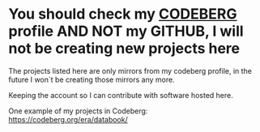 # You should check my [CODEBERG](https://codeberg.org/era) profile AND NOT my GITHUB, I will not be creating new projects here

The projects listed here are only mirrors from my codeberg profile, in the future I won`t be creating those mirrors any more.

Keeping the account so I can contribute with software hosted here.

One example of my projects in Codeberg: https://codeberg.org/era/databook/
